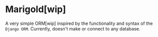 # Marigold\[wip\]

A very simple ORM\[wip\] inspired by the functionality and syntax of the `Django ORM`. Currently, doesn't make or connect
to any database.

